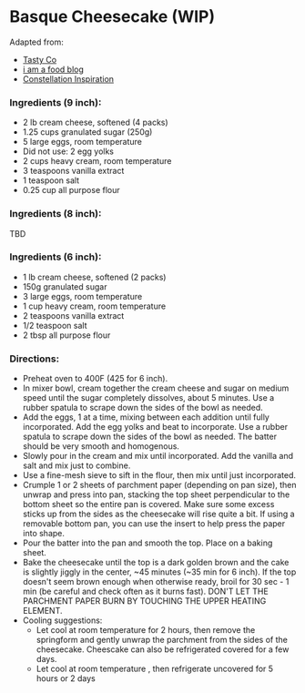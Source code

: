 Basque Cheesecake (WIP)
============================
Adapted from:
* [Tasty Co](https://tasty.co/recipe/classic-basque-cheesecake)
* [i am a food blog](https://iamafoodblog.com/basque-cheesecake/)
* [Constellation Inspiration](https://constellationinspiration.com/2022/04/matcha-neapolitan-basque-cheesecake.html)

### Ingredients (9 inch):
* 2 lb cream cheese, softened (4 packs)
* 1.25 cups granulated sugar (250g)
* 5 large eggs, room temperature
* Did not use: 2 egg yolks
* 2 cups heavy cream, room temperature
* 3 teaspoons vanilla extract
* 1 teaspoon salt
* 0.25 cup all purpose flour

### Ingredients (8 inch):
TBD

### Ingredients (6 inch):
* 1 lb cream cheese, softened (2 packs)
* 150g granulated sugar
* 3 large eggs, room temperature
* 1 cup heavy cream, room temperature
* 2 teaspoons vanilla extract
* 1/2 teaspoon salt
* 2 tbsp all purpose flour

### Directions:
* Preheat oven to 400F (425 for 6 inch).
* In mixer bowl, cream together the cream cheese and sugar on medium speed until the sugar completely dissolves, about 5 minutes. Use a rubber spatula to scrape down the sides of the bowl as needed.
* Add the eggs, 1 at a time, mixing between each addition until fully incorporated. Add the egg yolks and beat to incorporate. Use a rubber spatula to scrape down the sides of the bowl as needed. The batter should be very smooth and homogenous.
* Slowly pour in the cream and mix until incorporated. Add the vanilla and salt and mix just to combine.
* Use a fine-mesh sieve to sift in the flour, then mix until just incorporated.
* Crumple 1 or 2 sheets of parchment paper (depending on pan size), then unwrap and press into pan, stacking the top sheet perpendicular to the bottom sheet so the entire pan is covered. Make sure some excess sticks up from the sides as the cheesecake will rise quite a bit. If using a removable bottom pan, you can use the insert to help press the paper into shape.
* Pour the batter into the pan and smooth the top. Place on a baking sheet.
* Bake the cheesecake until the top is a dark golden brown and the cake is slightly jiggly in the center, ~45 minutes (~35 min for 6 inch). If the top doesn't seem brown enough when otherwise ready, broil for 30 sec - 1 min (be careful and check often as it burns fast). DON'T LET THE PARCHMENT PAPER BURN BY TOUCHING THE UPPER HEATING ELEMENT.
* Cooling suggestions:
    * Let cool at room temperature for 2 hours, then remove the springform and gently unwrap the parchment from the sides of the cheesecake. Cheescake can also be refrigerated covered for a few days.
    * Let cool at room temperature , then refrigerate uncovered for 5 hours or 2 days